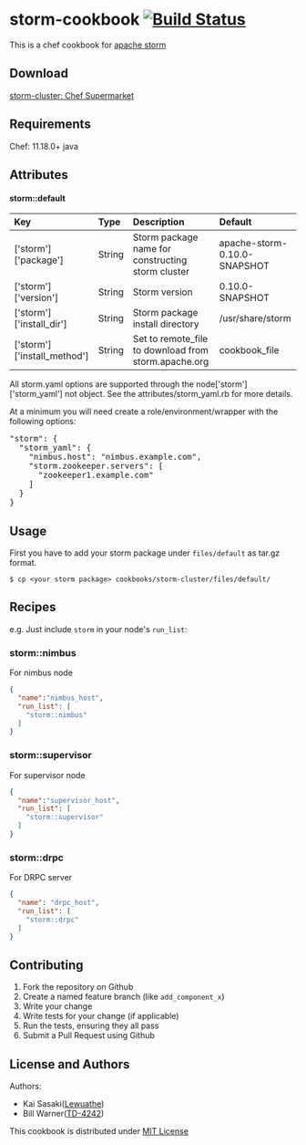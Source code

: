 storm-cookbook [![Build Status](https://travis-ci.org/Lewuathe/storm-cookbook.svg?branch=master)](https://travis-ci.org/Lewuathe/storm-cookbook)
==============

This is a chef cookbook for [apache storm](http://storm.apache.org/)

Download
----------
[storm-cluster: Chef Supermarket](https://supermarket.chef.io/cookbooks/storm-cluster)

Requirements
------------
Chef: 11.18.0+
java

Attributes
----------

#### storm::default

|Key|Type|Description|Default|
|:---|:---|:---|:---|
|['storm']['package']|String|Storm package name for constructing storm cluster|apache-storm-0.10.0-SNAPSHOT|
|['storm']['version']|String|Storm version|0.10.0-SNAPSHOT|
|['storm']['install_dir']|String|Storm package install directory|/usr/share/storm|
|['storm']['install_method']|String|Set to remote_file to download from storm.apache.org|cookbook_file|


All storm.yaml options are supported through the node['storm']['storm_yaml'] not object.  See the attributes/storm_yaml.rb for more details.

At a minimum you will need create a role/environment/wrapper with the following options:

<pre>
"storm": {
  "storm_yaml": {
    "nimbus.host": "nimbus.example.com",
    "storm.zookeeper.servers": [
      "zookeeper1.example.com"
    ]
  }
}
</pre>

Usage
-----
First you have to add your storm package under `files/default` as tar.gz format.

```
$ cp <your storm package> cookbooks/storm-cluster/files/default/
```

## Recipes

e.g.
Just include `storm` in your node's `run_list`:

### storm::nimbus
For nimbus node
```json
{
  "name":"nimbus_host",
  "run_list": [
    "storm::nimbus"
  ]
}
```

### storm::supervisor
For supervisor node
```json
{
  "name":"supervisor_host",
  "run_list": [
    "storm::supervisor"
  ]
}
```

### storm::drpc
For DRPC server
```json
{
  "name": "drpc_host",
  "run_list": [
    "storm::drpc"
  ]
}
```

Contributing
------------

1. Fork the repository on Github
2. Create a named feature branch (like `add_component_x`)
3. Write your change
4. Write tests for your change (if applicable)
5. Run the tests, ensuring they all pass
6. Submit a Pull Request using Github

License and Authors
-------------------
Authors:
* Kai Sasaki([Lewuathe](https://github.com/Lewuathe))
* Bill Warner([TD-4242](https://github.com/TD-4242))


This cookbook is distributed under [MIT License](http://opensource.org/licenses/MIT)
